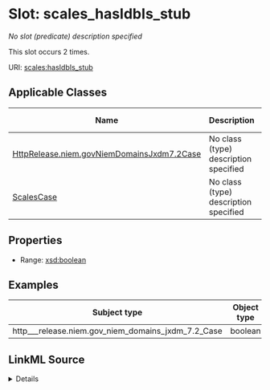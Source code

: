 

# Slot: scales_hasIdbIs_stub


_No slot (predicate) description specified_






This slot occurs 2 times.


URI: [scales:hasIdbIs_stub](http://schemas.scales-okn.org/rdf/scales#hasIdbIs_stub)



<!-- no inheritance hierarchy -->





## Applicable Classes

| Name | Description | Modifies Slot |
| --- | --- | --- |
| [HttpRelease.niem.govNiemDomainsJxdm7.2Case](../classes/HttpRelease.niem.govNiemDomainsJxdm7.2Case.md) | No class (type) description specified |  yes  |
| [ScalesCase](../classes/ScalesCase.md) | No class (type) description specified |  no  |







## Properties

* Range: [xsd:boolean](http://www.w3.org/2001/XMLSchema#boolean)






## Examples

| Subject type | Object type | Example subject | Example object | Occurrences |
| --- | --- | --- | --- | --- |
| http___release.niem.gov_niem_domains_jxdm_7.2_Case | boolean | scales:CivilCase | false | 2 |




## LinkML Source

<details>

```yaml
name: scales_hasIdbIs_stub
annotations:
  count:
    tag: count
    value: 2
description: No slot (predicate) description specified
examples:
- object:
    example_object: 'false'
    example_object_type: boolean
    example_predicate: scales:hasIdbIs_stub
    example_subject: scales:CivilCase
    example_subject_type: http___release.niem.gov_niem_domains_jxdm_7.2_Case
from_schema: scales-kg
rank: 1000
slot_uri: scales:hasIdbIs_stub
alias: scales_hasIdbIs_stub
domain_of:
- http___release.niem.gov_niem_domains_jxdm_7.2_Case
- scales_Case
range: boolean

```
</details>